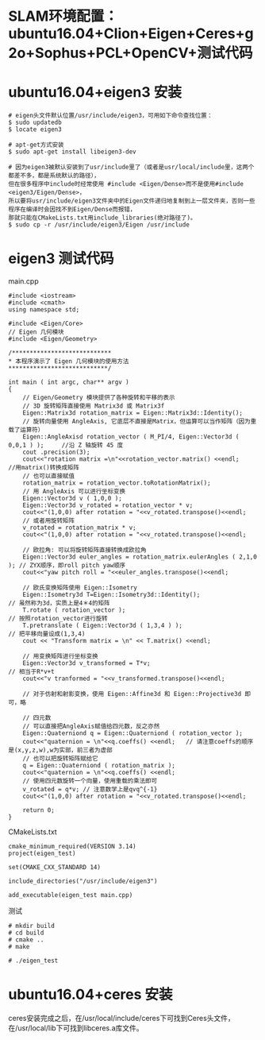 # SLAM环境配置：ubuntu16.04+Clion+Eigen+Ceres+g2o+Sophus+PCL+OpenCV+测试代码


# ubuntu16.04+eigen3 安装

    # eigen头文件默认位置/usr/include/eigen3，可用如下命令查找位置：
    $ sudo updatedb
    $ locate eigen3
    
    # apt-get方式安装
    $ sudo apt-get install libeigen3-dev

    # 因为eigen3被默认安装到了usr/include里了（或者是usr/local/include里，这两个都差不多，都是系统默认的路径），
    但在很多程序中include时经常使用 #include <Eigen/Dense>而不是使用#include <eigen3/Eigen/Dense>，
    所以要将usr/include/eigen3文件夹中的Eigen文件递归地复制到上一层文件夹，否则一些程序在编译时会因找不到Eigen/Dense而报错，
    那就只能在CMakeLists.txt用include_libraries(绝对路径了)。
    $ sudo cp -r /usr/include/eigen3/Eigen /usr/include
    
# eigen3 测试代码
main.cpp

    #include <iostream>
    #include <cmath>
    using namespace std;

    #include <Eigen/Core>
    // Eigen 几何模块
    #include <Eigen/Geometry>

    /****************************
    * 本程序演示了 Eigen 几何模块的使用方法
    ****************************/

    int main ( int argc, char** argv )
    {
        // Eigen/Geometry 模块提供了各种旋转和平移的表示
        // 3D 旋转矩阵直接使用 Matrix3d 或 Matrix3f
        Eigen::Matrix3d rotation_matrix = Eigen::Matrix3d::Identity();
        // 旋转向量使用 AngleAxis, 它底层不直接是Matrix，但运算可以当作矩阵（因为重载了运算符）
        Eigen::AngleAxisd rotation_vector ( M_PI/4, Eigen::Vector3d ( 0,0,1 ) );     //沿 Z 轴旋转 45 度
        cout .precision(3);
        cout<<"rotation matrix =\n"<<rotation_vector.matrix() <<endl;                //用matrix()转换成矩阵
        // 也可以直接赋值
        rotation_matrix = rotation_vector.toRotationMatrix();
        // 用 AngleAxis 可以进行坐标变换
        Eigen::Vector3d v ( 1,0,0 );
        Eigen::Vector3d v_rotated = rotation_vector * v;
        cout<<"(1,0,0) after rotation = "<<v_rotated.transpose()<<endl;
        // 或者用旋转矩阵
        v_rotated = rotation_matrix * v;
        cout<<"(1,0,0) after rotation = "<<v_rotated.transpose()<<endl;

        // 欧拉角: 可以将旋转矩阵直接转换成欧拉角
        Eigen::Vector3d euler_angles = rotation_matrix.eulerAngles ( 2,1,0 ); // ZYX顺序，即roll pitch yaw顺序
        cout<<"yaw pitch roll = "<<euler_angles.transpose()<<endl;

        // 欧氏变换矩阵使用 Eigen::Isometry
        Eigen::Isometry3d T=Eigen::Isometry3d::Identity();                // 虽然称为3d，实质上是4＊4的矩阵
        T.rotate ( rotation_vector );                                     // 按照rotation_vector进行旋转
        T.pretranslate ( Eigen::Vector3d ( 1,3,4 ) );                     // 把平移向量设成(1,3,4)
        cout << "Transform matrix = \n" << T.matrix() <<endl;

        // 用变换矩阵进行坐标变换
        Eigen::Vector3d v_transformed = T*v;                              // 相当于R*v+t
        cout<<"v tranformed = "<<v_transformed.transpose()<<endl;

        // 对于仿射和射影变换，使用 Eigen::Affine3d 和 Eigen::Projective3d 即可，略

        // 四元数
        // 可以直接把AngleAxis赋值给四元数，反之亦然
        Eigen::Quaterniond q = Eigen::Quaterniond ( rotation_vector );
        cout<<"quaternion = \n"<<q.coeffs() <<endl;   // 请注意coeffs的顺序是(x,y,z,w),w为实部，前三者为虚部
        // 也可以把旋转矩阵赋给它
        q = Eigen::Quaterniond ( rotation_matrix );
        cout<<"quaternion = \n"<<q.coeffs() <<endl;
        // 使用四元数旋转一个向量，使用重载的乘法即可
        v_rotated = q*v; // 注意数学上是qvq^{-1}
        cout<<"(1,0,0) after rotation = "<<v_rotated.transpose()<<endl;

        return 0;
    }
    
CMakeLists.txt

    cmake_minimum_required(VERSION 3.14)
    project(eigen_test)

    set(CMAKE_CXX_STANDARD 14)

    include_directories("/usr/include/eigen3")

    add_executable(eigen_test main.cpp)

测试

    # mkdir build
    # cd build
    # cmake ..
    # make
    
    # ./eigen_test

# ubuntu16.04+ceres 安装
ceres安装完成之后，在/usr/local/include/ceres下可找到Ceres头文件，在/usr/local/lib下可找到libceres.a库文件。
